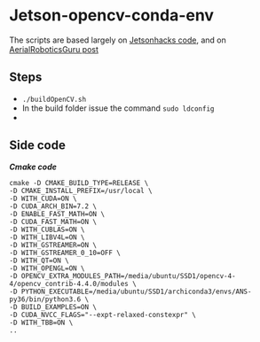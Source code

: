 # Jetson-opencv-conda-env

The scripts are based largely on [Jetsonhacks code](https://github.com/jetsonhacks/buildOpenCVXavier), and on [AerialRoboticsGuru post](https://forums.developer.nvidia.com/t/installing-opencv4-on-xavier-solved/65436)

## Steps

- ```./buildOpenCV.sh```
- In the build folder issue the command ```sudo ldconfig```
- 


## Side code
***Cmake code***
```
cmake -D CMAKE_BUILD_TYPE=RELEASE \
-D CMAKE_INSTALL_PREFIX=/usr/local \
-D WITH_CUDA=ON \
-D CUDA_ARCH_BIN=7.2 \
-D ENABLE_FAST_MATH=ON \
-D CUDA_FAST_MATH=ON \
-D WITH_CUBLAS=ON \
-D WITH_LIBV4L=ON \
-D WITH_GSTREAMER=ON \
-D WITH_GSTREAMER_0_10=OFF \
-D WITH_QT=ON \
-D WITH_OPENGL=ON \
-D OPENCV_EXTRA_MODULES_PATH=/media/ubuntu/SSD1/opencv-4-4/opencv_contrib-4.4.0/modules \
-D PYTHON_EXECUTABLE=/media/ubuntu/SSD1/archiconda3/envs/ANS-py36/bin/python3.6 \
-D BUILD_EXAMPLES=ON \
-D CUDA_NVCC_FLAGS="--expt-relaxed-constexpr" \
-D WITH_TBB=ON \
..
```
